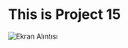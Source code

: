 # This is Project 15

![Ekran Alıntısı](https://user-images.githubusercontent.com/30186772/61327789-60ecd900-a822-11e9-9131-3aa78043d5f9.PNG)

